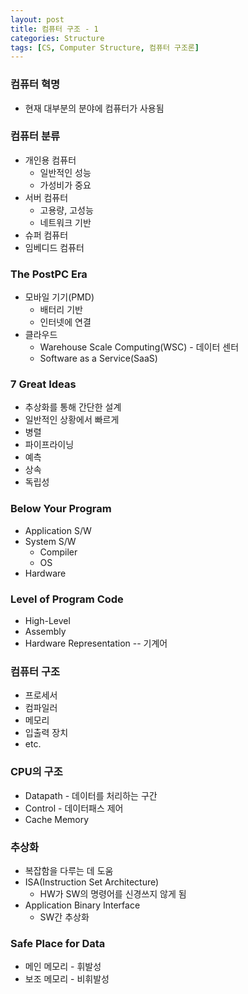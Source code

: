```yaml
---
layout: post
title: 컴퓨터 구조 - 1
categories: Structure
tags: [CS, Computer Structure, 컴퓨터 구조론]
---
```


### 컴퓨터 혁명

- 현재 대부분의 분야에 컴퓨터가 사용됨

### 컴퓨터 분류

- 개인용 컴퓨터
  - 일반적인 성능
  - 가성비가 중요
- 서버 컴퓨터
  - 고용량, 고성능
  - 네트워크 기반
- 슈퍼 컴퓨터
- 임베디드 컴퓨터

### The PostPC Era

- 모바일 기기(PMD)
  - 배터리 기반
  - 인터넷에 연결
- 클라우드
  - Warehouse Scale Computing(WSC) - 데이터 센터
  - Software as a Service(SaaS)

### 7 Great Ideas

- 추상화를 통해 간단한 설계
- 일반적인 상황에서 빠르게
- 병렬
- 파이프라이닝
- 예측
- 상속
- 독립성

### Below Your Program

- Application S/W
- System S/W
  - Compiler
  - OS
- Hardware

### Level of Program Code

- High-Level
- Assembly
- Hardware Representation -- 기계어

### 컴퓨터 구조

- 프로세서
- 컴파일러
- 메모리
- 입출력 장치
- etc.

### CPU의 구조

- Datapath - 데이터를 처리하는 구간
- Control - 데이터패스 제어
- Cache Memory

### 추상화

- 복잡함을 다루는 데 도움
- ISA(Instruction Set Architecture)
  - HW가 SW의 명령어를 신경쓰지 않게 됨
- Application Binary Interface
  - SW간 추상화

### Safe Place for Data

- 메인 메모리 - 휘발성
- 보조 메모리 - 비휘발성
